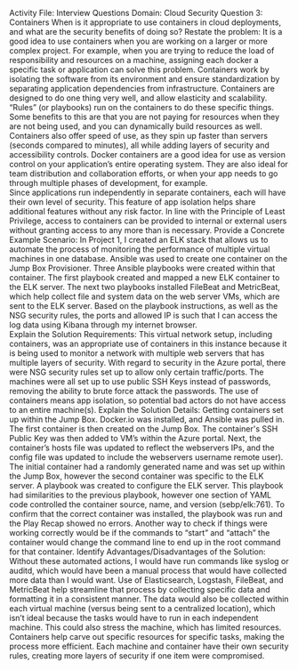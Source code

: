 Activity File: Interview Questions
Domain: Cloud Security
Question 3: Containers
When is it appropriate to use containers in cloud deployments, and what are the security benefits of doing so?
Restate the problem:
It is a good idea to use containers when you are working on a larger or more complex project.  For example, when you are trying to reduce the load of responsibility and resources on a machine, assigning each docker a specific task or application can solve this problem. Containers work by isolating the software from its environment and ensure standardization by separating application dependencies from infrastructure.  Containers are designed to do one thing very well, and allow elasticity and scalability.  “Rules” (or playbooks) run on the containers to do these specific things.  Some benefits to this are that you are not paying for resources when they are not being used, and you can dynamically build resources as well.  Containers also offer speed of use, as they spin up faster than servers (seconds compared to minutes), all while adding layers of security and accessibility controls.  Docker containers are a good idea for use as version control on your application’s entire operating system.  They are also ideal for team distribution and collaboration efforts, or when your app needs to go through multiple phases of development, for example.  
Since applications run independently in separate containers, each will have their own level of security. This feature of app isolation helps share additional features without any risk factor. In line with the Principle of Least Privilege, access to containers can be provided to internal or external users without granting access to any more than is necessary.
Provide a Concrete Example Scenario:
In Project 1, I created an ELK stack that allows us to automate the process of monitoring the performance of multiple virtual machines in one database. Ansible was used to create one container on the Jump Box Provisioner. Three Ansible playbooks were created within that container. The first playbook created and mapped a new ELK container to the ELK server.  The next two playbooks installed FileBeat and MetricBeat, which help collect file and system data on the web server VMs, which are sent to the ELK server. Based on the playbook instructions, as well as the NSG security rules, the ports and allowed IP is such that I can access the log data using Kibana through my internet browser.  
Explain the Solution Requirements:
This virtual network setup, including containers, was an appropriate use of containers in this instance because it is being used to monitor a network with multiple web servers that has multiple layers of security.  With regard to security in the Azure portal, there were NSG security rules set up to allow only certain traffic/ports. The machines were all set up to use public SSH Keys instead of passwords, removing the ability to brute force attack the passwords.  The use of containers means app isolation, so potential bad actors do not have access to an entire machine(s).
Explain the Solution Details:
Getting containers set up within the Jump Box.  Docker.io was installed, and Ansible was pulled in.  The first container is then created on the Jump Box. The container's SSH Public Key  was then added to VM’s within the Azure portal. Next, the container’s hosts file was updated to reflect the webservers IPs, and the config file was updated to include the webservers username remote user).
The initial container had a randomly generated name and was set up within the Jump Box, however the second container was specific to the ELK server.  A playbook was created to configure the ELK server.  This playbook had similarities to the previous playbook, however one section of YAML code controlled the container source, name, and version (sebp/elk:761).  To confirm that the correct container was installed, the playbook was run and the Play Recap showed no errors.  Another way to check if things were working correctly would be if the commands to “start” and “attach” the container would change the command line to end up in the root command for that container.
Identify Advantages/Disadvantages of the Solution:
Without these automated actions, I would have run commands like syslog or auditd, which would have been a manual process that would have collected more data than I would want.  Use of Elasticsearch, Logstash, FileBeat, and MetricBeat help streamline that process by collecting specific data and formatting it in a consistent manner. The data would also be collected within each virtual machine (versus being sent to a centralized location), which isn’t ideal because the tasks would have to run in each independent machine. This could also stress the machine, which has limited resources.  Containers help carve out specific resources for specific tasks, making the process more efficient. Each machine and container have their own security rules, creating more layers of security if one item were compromised.
